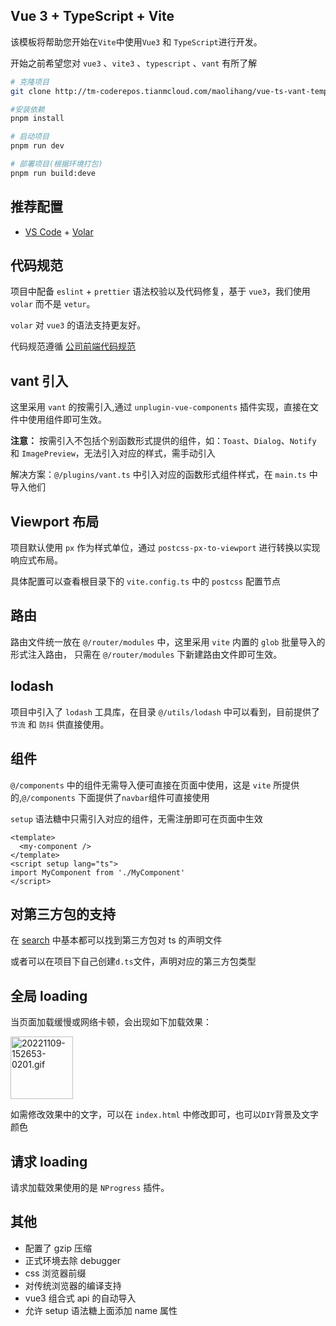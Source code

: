 ## Vue 3 + TypeScript + Vite

该模板将帮助您开始在`Vite`中使用`Vue3` 和 `TypeScript`进行开发。

开始之前希望您对 `vue3` 、`vite3` 、`typescript` 、`vant` 有所了解

```bash
# 克隆项目
git clone http://tm-coderepos.tianmcloud.com/maolihang/vue-ts-vant-template.git

#安装依赖
pnpm install

# 启动项目
pnpm run dev

# 部署项目(根据环境打包)
pnpm run build:deve
```

## 推荐配置

- [VS Code](https://code.visualstudio.com/) + [Volar](https://marketplace.visualstudio.com/items?itemName=Vue.volar)

## 代码规范

项目中配备 `eslint` + `prettier` 语法校验以及代码修复，基于 `vue3`，我们使用 `volar` 而不是 `vetur`。

`volar` 对 `vue3` 的语法支持更友好。

代码规范遵循 [公司前端代码规范](http://frontdevstudy.tianmcloud.top/standard/javascript.html)

## vant 引入

这里采用 `vant` 的按需引入,通过 `unplugin-vue-components` 插件实现，直接在文件中使用组件即可生效。

**注意：** 按需引入不包括个别函数形式提供的组件，如：`Toast`、`Dialog`、`Notify` 和 `ImagePreview`，无法引入对应的样式，需手动引入

解决方案：`@/plugins/vant.ts` 中引入对应的函数形式组件样式，在 `main.ts` 中导入他们

## Viewport 布局

项目默认使用 `px` 作为样式单位，通过 `postcss-px-to-viewport` 进行转换以实现响应式布局。

具体配置可以查看根目录下的 `vite.config.ts` 中的 `postcss` 配置节点

## 路由

路由文件统一放在 `@/router/modules` 中，这里采用 `vite` 内置的 `glob` 批量导入的形式注入路由，
只需在 `@/router/modules` 下新建路由文件即可生效。

## lodash

项目中引入了 `lodash` 工具库，在目录 `@/utils/lodash` 中可以看到，目前提供了 `节流` 和 `防抖` 供直接使用。

## 组件

`@/components` 中的组件无需导入便可直接在页面中使用，这是 `vite` 所提供的,`@/components` 下面提供了`navbar`组件可直接使用

`setup` 语法糖中只需引入对应的组件，无需注册即可在页面中生效

```vue
<template>
  <my-component />
</template>
<script setup lang="ts">
import MyComponent from './MyComponent'
</script>
```

## 对第三方包的支持

在 [search](https://www.typescriptlang.org/dt/search) 中基本都可以找到第三方包对 ts 的声明文件

或者可以在项目下自己创建`d.ts`文件，声明对应的第三方包类型

## 全局 loading

当页面加载缓慢或网络卡顿，会出现如下加载效果：

<img src="https://gitee.com/mao-118/utools-filebed/raw/master/vue-ts-vant-template/20221109-152653-0201.gif" alt="20221109-152653-0201.gif" width="100" heigin="100" />

如需修改效果中的文字，可以在 `index.html` 中修改即可，也可以`DIY`背景及文字颜色

## 请求 loading

请求加载效果使用的是 `NProgress` 插件。

## 其他

- 配置了 gzip 压缩
- 正式环境去除 debugger
- css 浏览器前缀
- 对传统浏览器的编译支持
- vue3 组合式 api 的自动导入
- 允许 setup 语法糖上面添加 name 属性
